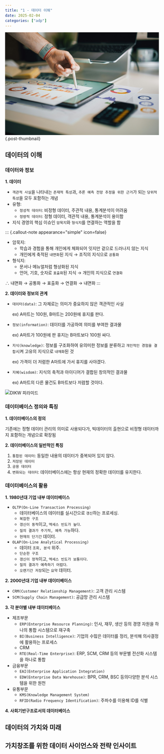 ```yaml
---
title: "1 - 데이터 이해"
date: 2025-02-04
categories: ["adp"]
---
```


![](/img/stat-thumb.jpg){.post-thumbnail}

## 데이터의 이해

### 데이터와 정보

**1. 데이터**

- `객관적 사실`을 나타내는 `존재적 특성`과, `추론 예측 전망 추정을 위한 근거`가 되는 `당위적 특성`을 모두 포함하는 개념
- 유형:
  - `정성적 데이터`: 비정형 데이터, 주관적 내용, 통계분석이 어려움
  - `정량적 데이터`: 정형 데이터, 객관적 내용, 통계분석이 용이함
- 지식 경영의 핵심 이슈인 `암묵지`와 `형식지`를 연결하는 역할을 함

::: {.callout-note appearance="simple" icon=false}
- 암묵지: 
   - 학습과 경험을 통해 개인에게 체화되어 잇지만 겉으로 드러나지 않는 지식
   - 개인에게 축적된 `내면화`된 지식 → 조직의 지식으로 `공통화`
- 형식지: 
   - 문서나 메뉴얼처럼 형상화된 지식
   - 언어, 기호, 숫자로 `표출화`된 지식 → 개인의 지식으로 `연결화`

∴ 내면화 → 공통화 → 표출화 → 연결화 → 내면화
:::

**2. 데이터와 정보의 관계**

- `데이터(data)`: 그 자체로는 의미가 중요하지 않은 객관적인 사실
   
   ex) A마트는 100원, B마트는 200원에 휴지를 판다.
- `정보(information)`: 데이터를 가공하여 의미를 부여한 결과물

   ex) A마트가 100원에 판 휴지는 B마트보다 100원 싸다.
- `지식(knowledge)`: 정보를 구조화하여 유의미한 정보를 분류하고 `개인적인 경험을 결합`시켜 고유의 지식으로 `내재화`된 것

   ex) 가격이 더 저렴한 A마트에 가서 휴지를 사야겠다.
- `지혜(wisdom)`: 지식의 축적과 아이디어가 결합된 창의적인 결과물

   ex) A마트의 다른 물건도 B마트보다 저렴할 것이다.

![DIKW 피라미드]()

### 데이터베이스 정의와 특징

**1. 데이터베이스의 정의**

기존에는 정형 데이터 관리의 의미로 사용되다가, 빅데이터의 출현으로 비정형 데이터까지 포함하는 개념으로 확장됨

**2. 데이터베이스의 일반적인 특징**

1. `통합된 데이터`: 동일한 내용의 데이터가 중복되어 있지 않다.
1. `저장된 데이터`
1. `공용 데이터`
1. `변화되는 데이터`: 데이터베이스에는 항상 현재의 정확한 데이터를 유지한다.

### 데이터베이스의 활용

**1. 1980년대 기업 내부 데이터베이스**

- `OLTP(On-Line Transaction Processing)`
   - 데이터베이스의 데이터를 실시간으로 `갱신`하는 프로세싱. 
   - `복잡한 구조`
   - `갱신이 동적`이고, `엑세스 빈도가 높다`.
   - `질의 결과가 주기적, 예측 가능`하다.
   - `현재의 단기간` 데이터.
- `OLAP(On-Line Analytical Processing)`
   - 데이터 `조회, 분석` 위주. 
   - `단순한 구조`
   - `갱신이 정적`이고, `엑세스 빈도가 보통이다`.
   - `질의 결과가 예측하기 어렵다`.
   - `오랜기간 저장`되는 `요약` 데이터.

**2. 2000년대 기업 내부 데이터베이스**

- `CRM(Customer Relationship Management)`: 고객 관리 시스템
- `SCM(Supply Chain Management)`: 공급망 관리 시스템

**3. 각 분야별 내부 데이터베이스**

- 제조부문
   - `ERP(Enterprise Resource Planning)`: 인사, 재무, 생산 등의 경영 자원을 하나의 통합 시스템으로 재구축
   - `BI(Business Intelligence)`: 기업의 수많은 데이터를 정리, 분석해 의사결정에 활용하는 프로세스
   - CRM
   - `RTE(Real-Time Enterprise)`: ERP, SCM, CRM 등의 부문별 전산화 시스템을 하나로 통합
- 금융부문
   - `EAI(Enterprise Application Integration)`
   - `EDW(Enterprise Data Warehouse)`: BPR, CRM, BSC 등의다양한 분석 시스템을 위한 원천
- 유통부문
   - `KMS(Knowledge Management System)`
   - `RFID(Radio Frequency Identification)`: 주파수를 이용해 ID를 식별

**4. 사회기반구조로서의 데이터베이스**

## 데이터의 가치와 미래

## 가치창조를 위한 데이터 사이언스와 전략 인사이트

